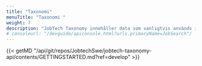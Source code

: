 ```yaml
---
title: "Taxonomi"
menuTitle: "Taxonomi "
weight: 7
description: "JobTech Taxonomy innehåller data som vanligtvis används inom arbetsmarknaden och Arbetsförmedlingen. Datan består av begrepp som bedöms vara relevanta för matchning mellan lediga jobb och arbetssökande."
# consoleurl: "/devguide/apiconsole.html?urls.primaryName=JobSearch"/
---
```


{{< getMD "/api/git/repos/JobtechSwe/jobtech-taxonomy-api/contents/GETTINGSTARTED.md?ref=develop" >}}
